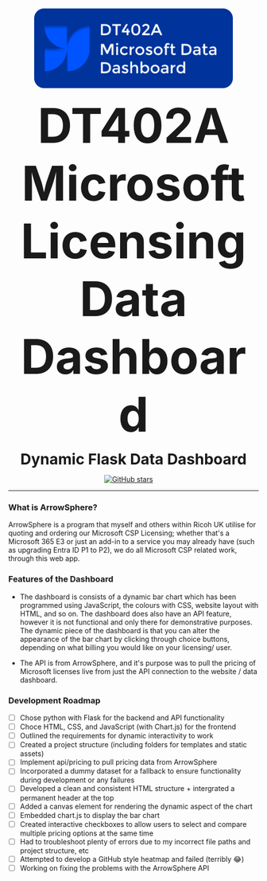 <p align="center">
    <br />
        <img src="https://github.com/YanisRUK/ArrowSphere-Data-Dashboard/blob/main/DT402LOGO.png" width="400" alt=""/>
    <br />
</p>
<p align="center"><strong style="font-size: 10vw;">DT402A Microsoft Licensing Data Dashboard</strong></p>
<p align="center"><strong style="font-size: 30px;">Dynamic Flask Data Dashboard</strong></p>
<p align="center" style="display: flex; justify-content: center; align-items: center;">
    <a href="https://github.com/YanisRUK/ArrowSphere-Data-Dashboard/stargazers">
        <img src="https://img.shields.io/github/stars/jjjutla/melodot?style=social" alt="GitHub stars"/>
        <span style="margin: 0 10px; color: white; font-size: 14px;"></span>
        </a>
    </span>
</p>

---

### What is ArrowSphere?
ArrowSphere is a program that myself and others within Ricoh UK utilise for quoting and ordering our Microsoft CSP Licensing; whether that's a Microsoft 365 E3 or just an add-in to a service you may already have (such as upgrading Entra ID P1 to P2), we do all Microsoft CSP related work, through this web app. 

### Features of the Dashboard
- The dashboard is consists of a dynamic bar chart which has been programmed using JavaScript, the colours with CSS, website layout with HTML, and so on. The dashboard does also have an API feature, however it is not functional and only there for demonstrative purposes. The dynamic piece of the dashboard is that you can alter the appearance of the bar chart by clicking through choice buttons, depending on what billing you would like on your licensing/ user. 

- The API is from ArrowSphere, and it's purpose was to pull the pricing of Microsoft licenses live from just the API connection to the website / data dashboard.

### Development Roadmap

- [ ] Chose python with Flask for the backend and API functionality
- [ ] Choce HTML, CSS, and JavaScript (with Chart.js) for the frontend 
- [ ] Outlined the requirements for dynamic interactivity to work
- [ ] Created a project structure (including folders for templates and static assets) 
- [ ] Implement api/pricing to pull pricing data from ArrowSphere
- [ ] Incorporated a dummy dataset for a fallback to ensure functionality during development or any failures
- [ ] Developed a clean and consistent HTML structure + intergrated a permanent header at the top 
- [ ] Added a canvas element for rendering the dynamic aspect of the chart
- [ ] Embedded chart.js to display the bar chart
- [ ] Created interactive checkboxes to allow users to select and compare multiple pricing options at the same time
- [ ] Had to troubleshoot plenty of errors due to my incorrect file paths and project structure, etc
- [ ] Attempted to develop a GitHub style heatmap and failed (terribly 😂)
- [ ] Working on fixing the problems with the ArrowSphere API 
